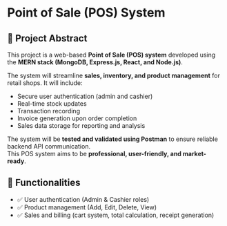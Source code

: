 # Point of Sale (POS) System

## 🔹 Project Abstract
This project is a web-based **Point of Sale (POS) system** developed using the **MERN stack (MongoDB, Express.js, React, and Node.js)**.  

The system will streamline **sales, inventory, and product management** for retail shops. It will include:
- Secure user authentication (admin and cashier)  
- Real-time stock updates  
- Transaction recording  
- Invoice generation upon order completion  
- Sales data storage for reporting and analysis  

The system will be **tested and validated using Postman** to ensure reliable backend API communication.  
This POS system aims to be **professional, user-friendly, and market-ready**.  


## 🔹 Functionalities
- ✅ User authentication (Admin & Cashier roles)  
- ✅ Product management (Add, Edit, Delete, View)  
- ✅ Sales and billing (cart system, total calculation, receipt generation)
